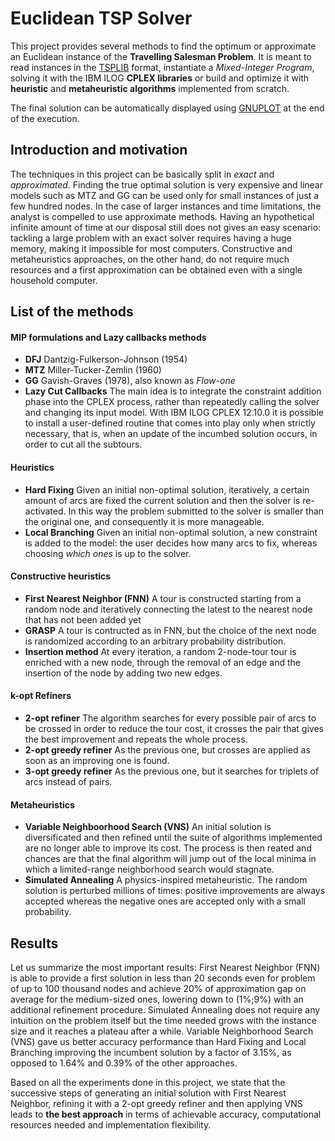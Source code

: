 # Euclidean TSP Solver
This project provides several methods to find the optimum or approximate an Euclidean instance of the **Travelling Salesman Problem**.
It is meant to read instances in the [TSPLIB](http://comopt.ifi.uni-heidelberg.de/software/TSPLIB95/STSP.html) format, instantiate
a _Mixed-Integer Program_, solving it with the IBM ILOG **CPLEX libraries** or build and optimize it with **heuristic** and 
**metaheuristic algorithms** implemented from scratch.

The final solution can be automatically displayed using [GNUPLOT](http://www.gnuplot.info/) at the end of the execution.

## Introduction and motivation
The techniques in this project can be basically split in _exact_ and _approximated_.
Finding the true optimal solution is very expensive and linear models such as MTZ and GG can be used only for small instances of just a few hundred nodes.
In the case of larger instances and time limitations, the analyst is compelled to use approximate methods.
Having an hypothetical infinite amount of time at our disposal still does not gives an easy scenario:
tackling a large problem with an exact solver requires having a huge memory, making it impossible for most computers.
Constructive and metaheuristics approaches, on the other hand, do not require much resources and a first approximation can be obtained even with a single
household computer.

## List of the methods
#### MIP formulations and Lazy callbacks methods
- **DFJ** Dantzig-Fulkerson-Johnson (1954)
- **MTZ** Miller-Tucker-Zemlin (1960)
- **GG** Gavish-Graves (1978), also known as _Flow-one_
- **Lazy Cut Callbacks** The main idea is to integrate the constraint addition phase into the CPLEX process, rather than repeatedly calling the solver and changing its input model.
With IBM ILOG CPLEX 12.10.0 it is possible to install a user-defined routine that comes into play only when strictly necessary,
that is, when an update of the incumbed solution occurs, in order to cut all the subtours.
#### Heuristics
- **Hard Fixing** Given an initial non-optimal solution, iteratively, a certain amount of arcs are fixed the current solution and then the solver is re-activated.
In this way the problem submitted to the solver is smaller than the original one, and consequently it is more manageable.
- **Local Branching** Given an initial non-optimal solution, a new constraint is added to the model: the user decides how many arcs to fix,
whereas choosing _which ones_ is up to the solver.
#### Constructive heuristics
- **First Nearest Neighbor (FNN)** A tour is constructed starting from a random node and iteratively connecting the latest to the nearest node that has not been added yet
- **GRASP** A tour is contructed as in FNN, but the choice of the next node is randomized according to an arbitrary probability distribution.
- **Insertion method** At every iteration, a random 2-node-tour tour is enriched with a new node, through the removal of an edge and the insertion of the node by adding two new edges.
#### k-opt Refiners
- **2-opt refiner** The algorithm searches for every possible pair of arcs to be crossed in order to reduce the tour cost, it crosses the pair that gives
the best improvement and repeats the whole process.
- **2-opt greedy refiner** As the previous one, but crosses are applied as soon as an improving one is found.
- **3-opt greedy refiner** As the previous one, but it searches for triplets of arcs instead of pairs.
#### Metaheuristics
- **Variable Neighboorhood Search (VNS)** An initial solution is diversificated and then refined until the suite of algorithms implemented are no longer able to improve its cost. The process is then
reated and chances are that the final algorithm will jump out of the local minima in which a limited-range neighborhood search would stagnate.
- **Simulated Annealing** A physics-inspired metaheuristic. The random solution is perturbed millions of times: positive improvements are always accepted whereas the negative
ones are accepted only with a small probability.


## Results
Let us summarize the most important results: First Nearest Neighbor (FNN) is able to provide a first solution in less than 20 seconds even for problem of
up to 100 thousand nodes and achieve 20% of approximation gap on average for the medium-sized ones, lowering down to (1%;9%) with an additional
refinement procedure.
Simulated Annealing does not require any intuition on the problem itself but the time needed grows with the instance size and
it reaches a plateau after a while.
Variable Neighborhood Search (VNS) gave us better accuracy performance than Hard Fixing and Local Branching improving the incumbent solution by a
factor of 3.15%, as opposed to 1.64% and 0.39% of the other approaches.

Based on all the experiments done in this project, we state that the successive steps of generating an initial solution with
First Nearest Neighbor, refining it with a 2-opt greedy refiner and then applying VNS leads to **the best approach** in terms of achievable accuracy,
computational resources needed and implementation flexibility.
